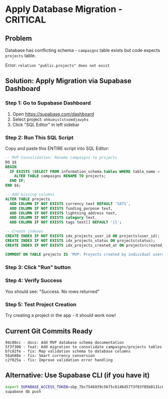 # Apply Database Migration - CRITICAL

## Problem

Database has conflicting schema - `campaigns` table exists but code expects `projects` table.

Error: `relation "public.projects" does not exist`

## Solution: Apply Migration via Supabase Dashboard

### Step 1: Go to Supabase Dashboard

1. Open https://supabase.com/dashboard
2. Select project: `ohkueislstxomdjavyhs`
3. Click "SQL Editor" in left sidebar

### Step 2: Run This SQL Script

Copy and paste this ENTIRE script into SQL Editor:

```sql
-- MVP Consolidation: Rename campaigns to projects
DO $$
BEGIN
  IF EXISTS (SELECT FROM information_schema.tables WHERE table_name = 'campaigns') THEN
    ALTER TABLE campaigns RENAME TO projects;
  END IF;
END $$;

-- Add missing columns
ALTER TABLE projects
  ADD COLUMN IF NOT EXISTS currency text DEFAULT 'SATS',
  ADD COLUMN IF NOT EXISTS funding_purpose text,
  ADD COLUMN IF NOT EXISTS lightning_address text,
  ADD COLUMN IF NOT EXISTS category text,
  ADD COLUMN IF NOT EXISTS tags text[] DEFAULT '{}';

-- Create indexes
CREATE INDEX IF NOT EXISTS idx_projects_user_id ON projects(user_id);
CREATE INDEX IF NOT EXISTS idx_projects_status ON projects(status);
CREATE INDEX IF NOT EXISTS idx_projects_created_at ON projects(created_at DESC);

COMMENT ON TABLE projects IS 'MVP: Projects created by individual users for Bitcoin fundraising';
```

### Step 3: Click "Run" button

### Step 4: Verify Success

You should see: "Success. No rows returned"

### Step 5: Test Project Creation

Try creating a project in the app - it should work now!

## Current Git Commits Ready

```
94c80cc - docs: Add MVP database schema documentation
5f3f300 - feat: Add migration to consolidate campaigns/projects tables
b7c82fe - fix: Map validation schema to database columns
56a688e - fix: Smart currency conversion
c2f025a - fix: Improve validation error handling
```

## Alternative: Use Supabase CLI (if you have it)

```bash
export SUPABASE_ACCESS_TOKEN=sbp_7bc7546939c5675c6146d5773f83f05b0131c614
supabase db push
```
